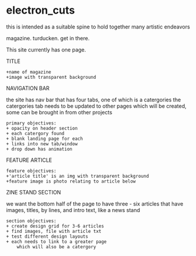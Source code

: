 # electron_cuts

this is intended as a suitable spine to hold together many artistic endeavors

magazine. turducken. get in there.

This site currently has one page.

TITLE

    +name of magazine
    +image with transparent background

NAVIGATION BAR

the site has nav bar that has four tabs, one of which is a catergories
the catergories tab needs to be updated to other pages which will
be created, some can be brought in from other projects

    primary objectives:
    + opacity on header section
    + each catergory found
    + blank landing page for each
    + links into new tab/window
    + drop down has animation

FEATURE ARTICLE

    feature objectives:
    +'article title' is an img with transparent background
    +feature image is photo relating to article below

ZINE STAND SECTION

we want the bottom half of the page to have three - six articles that have images, titles, by
lines, and intro text, like a news stand

    section objectives:
    + create design grid for 3-6 articles
    + find images, file with article txt
    + test different design layouts
    + each needs to link to a greater page
        which will also be a catergory
